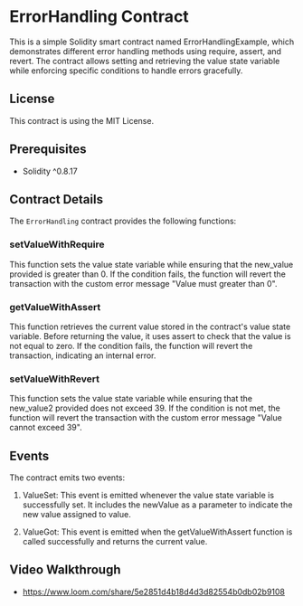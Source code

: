 # ErrorHandling Contract

This is a simple Solidity smart contract named ErrorHandlingExample, which demonstrates different error handling methods using require, assert, and revert. The contract allows setting and retrieving the value state variable while enforcing specific conditions to handle errors gracefully.

## License

This contract is using the MIT License.

## Prerequisites

- Solidity ^0.8.17

## Contract Details

The `ErrorHandling` contract provides the following functions:

### setValueWithRequire

This function sets the value state variable while ensuring that the new_value provided is greater than 0. If the condition fails, the function will revert the transaction with the custom error message "Value must greater than 0".

### getValueWithAssert

This function retrieves the current value stored in the contract's value state variable. Before returning the value, it uses assert to check that the value is not equal to zero. If the condition fails, the function will revert the transaction, indicating an internal error. 

### setValueWithRevert

This function sets the value state variable while ensuring that the new_value2 provided does not exceed 39. If the condition is not met, the function will revert the transaction with the custom error message "Value cannot exceed 39".

## Events

The contract emits two events:

1) ValueSet: This event is emitted whenever the value state variable is successfully set. It includes the newValue as a parameter to indicate the new value assigned to value.

2) ValueGot: This event is emitted when the getValueWithAssert function is called successfully and returns the current value.

## Video Walkthrough

- https://www.loom.com/share/5e2851d4b18d4d3d82554b0db02b9108



